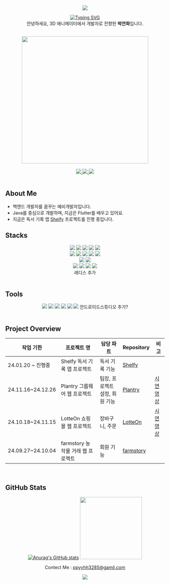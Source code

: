 
<div align="center">
	
  <img src="https://capsule-render.vercel.app/api?type=waving&color=BDBDC8&height=150&section=header" />
	
<a href="https://git.io/typing-svg"><img src="https://readme-typing-svg.demolab.com?font=42dot+Sans&size=24&pause=1000&color=000000&center=true&vCenter=true&width=500&lines=Hello%2C+World!+3D+%EC%84%B8%EC%83%81%EC%97%90%EC%84%9C+0%EA%B3%BC+1%EC%9D%98+%EC%84%B8%EA%B3%84%EB%A1%9C" alt="Typing SVG" /></a>
<br>
안녕하세요, 3D 애니메이터에서 개발자로 전향한 <strong> 박연화</strong>입니다.

 

</div>
<br>
<div align=center>
	
<img src="https://github.com/user-attachments/assets/387140c3-d4d9-4245-a723-f309d6a3f8c7" width="400" height="400"/>
 <br>
 
 <br>
  <a href="https://www.notion.so/16fb89c79cfe807b8c64f767e3b65f6b#16fb89c79cfe805cada5f2a2fe3a87db">
	<img src="https://img.shields.io/badge/Notion 이력서-000000?style=plat&logo=notion&logoColor=white">
  </a>
    <a href="https://dev-yeonwha.tistory.com/db">
	<img src="https://img.shields.io/badge/ywha's 개발 블로그-000000?style=plat&logo=tistory&logoColor=white">
  </a>
    <a href="ppyyhh3285@gmail.com">
	<img src="https://img.shields.io/badge/gmail 주소-EA4335?style=plat&logo=gmail&logoColor=white">
  </a>
</div>

<br>


## About Me
- 백엔드 개발자를 꿈꾸는 예비개발자입니다.
- Java를 중심으로 개발하며, 지금은 Flutter를 배우고 있어요.
- 지금은 독서 기록 앱 [Shelfy](https://github.com/ekkang2/shelfy_team_project) 프로젝트를 진행 중입니다.

## Stacks

 <div style="text-align: left;">
    <div  align= "center"> <img src="https://img.shields.io/badge/Java-007396?style=flat&logo=Java&logoColor=white">
          <img src="https://img.shields.io/badge/Spring-6DB33F?style=flat&logo=Spring&logoColor=white">
          <img src="https://img.shields.io/badge/Spring Boot-6DB33F?style=flat&logo=Spring Boot&logoColor=white">
          <img src="https://img.shields.io/badge/MySQL-4479A1?style=flat&logo=MySQL&logoColor=white">
          <img src="https://img.shields.io/badge/MongoDB-47A248?style=flat&logo=MongoDB&logoColor=white">
          <br/><img src="https://img.shields.io/badge/HTML5-E34F26?style=flat&logo=HTML5&logoColor=white">
          <img src="https://img.shields.io/badge/CSS3-1572B6?style=flat&logo=CSS3&logoColor=white">
          <img src="https://img.shields.io/badge/Javascript-F7DF1E?style=flat&logo=Javascript&logoColor=white">
          <img src="https://img.shields.io/badge/React-61DAFB?style=flat&logo=React&logoColor=white">
          <img src="https://img.shields.io/badge/Tailwind CSS-06B6D4?style=flat&logo=Tailwind CSS&logoColor=white">
          <br/><img src="https://img.shields.io/badge/Flutter-02569B?style=flat&logo=Flutter&logoColor=white">
	  <img src="https://img.shields.io/badge/Dart-0175C2?style=flat&logo=Dart&logoColor=white">
           <br/> <img src="https://img.shields.io/badge/Amazon AWS-232F3E?style=flat&logo=Amazon AWS&logoColor=white">
          <img src="https://img.shields.io/badge/Docker-2496ED?style=flat&logo=Docker&logoColor=white">
          <img src="https://img.shields.io/badge/Git-F05032?style=flat&logo=Git&logoColor=white">
          <img src="https://img.shields.io/badge/Github-181717?style=flat&logo=Github&logoColor=white">
          <br/>
	    레디스 추가
          </div>
    </div>
</br>

## Tools

 <div align="center">
	<img src="https://img.shields.io/badge/Eclipse%20IDE-2C2255?style=flat&logo=Eclipse%20IDE&logoColor=white" />
	<img src="https://img.shields.io/badge/IntelliJ%20IDEA-000000?style=flat&logo=IntelliJ%20IDEA&logoColor=white" />
	<img src="https://img.shields.io/badge/Visual%20Studio%20Code-007ACC?style=flat&logo=Visual%20Studio%20Code&logoColor=white" />
	<img src="https://img.shields.io/badge/Postman-FF6C37?style=flat&logo=Postman&logoColor=white" />
	<img src="https://img.shields.io/badge/GitHub-181717?style=flat&logo=GitHub&logoColor=white" />
<img src="https://img.shields.io/badge/Slack-4A154B?style=flat&logo=Slack&logoColor=white">
안드로이드스튜디오 추가?
 </div>

</br>



## Project Overview

<div align="center">

| **작업 기한**        | **프로젝트 명**                     | **담당 파트**  |  **Repository**  | **비고**|
|-----------------|-------------------------------|-------|-------|-----------|
| 24.01.20 ~ 진행중 | Shelfy 독서 기록 앱 프로젝트 | 독서 기록 기능 | [Shelfy](https://github.com/ekkang2/shelfy_team_project) ||
| 24.11.16~24.12.26 | Plantry 그룹웨어 웹 프로젝트    | 팀장, 프로젝트 설정, 회원 기능 | [Plantry](https://github.com/subin3578/antwork) |[시연영상](https://www.youtube.com/watch?v=gYq8mfhy5Bk)|
| 24.10.18~24.11.15 | LotteOn 쇼핑몰 웹 프로젝트          | 장바구니, 주문 | [LotteOn](https://github.com/subin3578/TeamProject-LotteOn4) |[시연영상](https://www.youtube.com/watch?v=rM2Cj0PMg1Q&t=350s)|
| 24.09.27~24.10.04 | farmstory 농작물 거래 웹 프로젝트  | 회원 기능 | [farmstory](https://github.com/subin3578/farmstory_team3) ||


</div>
<br/>


## GitHub Stats

<div align="center">
	
[![Anurag's GitHub stats](https://github-readme-stats.vercel.app/api?username=ywha0206)](https://github.com/anuraghazra/github-readme-stats)
<img src="https://github-readme-stats.vercel.app/api/top-langs/?username=ywha0206&layout=compact&bg_color=180,000000,&title_color=000000&text_color=000000" height="196" />


Contect Me : ppyyhh3285@gamil.com

<img src="https://capsule-render.vercel.app/api?type=waving&color=BDBDC8&height=150&section=footer" />


</div>
